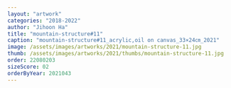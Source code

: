```yaml
---
layout: "artwork"
categories: "2018-2022"
author: "Jihoon Ha"
title: "mountain-structure#11"
caption: "mountain-structure#11_acrylic,oil on canvas_33×24㎝_2021"
image: /assets/images/artworks/2021/mountain-structure-11.jpg
thumb: /assets/images/artworks/2021/thumbs/mountain-structure-11.jpg
order: 22080203
sizeScore: 02
orderByYear: 2021043
---
```

